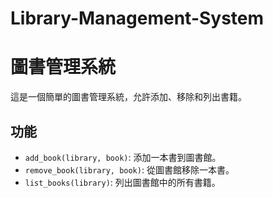 # Library-Management-System
# 圖書管理系統

這是一個簡單的圖書管理系統，允許添加、移除和列出書籍。

## 功能

- `add_book(library, book)`: 添加一本書到圖書館。
- `remove_book(library, book)`: 從圖書館移除一本書。
- `list_books(library)`: 列出圖書館中的所有書籍。
